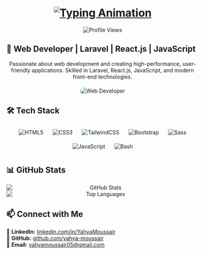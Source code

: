 <h1 align="center">
  <a href="https://git.io/typing-svg">
    <img src="https://readme-typing-svg.demolab.com?font=Fira+Code&weight=600&size=24&duration=3000&pause=1000&color=58A6FF&center=true&vCenter=true&width=500&height=50&lines=HELLO%2C+I'M+Yahya+Moussair!;WELCOME+TO+MY+GITHUB+%F0%9F%91%8B" alt="Typing Animation" />
  </a>
</h1>

<p align="center">
  <img src="https://komarev.com/ghpvc/?username=yahya-moussair&label=Profile%20Views&color=blue&style=flat" alt="Profile Views" />
</p>

## 🌟 Web Developer | Laravel | React.js | JavaScript

<p align="center">
  <div style="display: flex; flex-direction: column; align-items: center; gap: 20px; max-width: 800px; margin: 0 auto;">
    <div style="text-align: center;">
      Passionate about web development and creating high-performance, user-friendly applications. Skilled in Laravel, React.js, JavaScript, and modern front-end technologies.
    </div>
    <div style="text-align: center;">
      <img src="https://i.giphy.com/media/qgQUggAC3Pfv687qPC/giphy.webp" alt="Web Developer" style="max-width: 100%; height: auto; border-radius: 8px;"/>
    </div>
  </div>
</p>

## 🛠️ Tech Stack

<p align="center">
  <img src="https://img.icons8.com/color/96/000000/html-5.png" alt="HTML5" style="margin: 10px;"/>
  <img src="https://img.icons8.com/color/96/000000/css3.png" alt="CSS3" style="margin: 10px;"/>
  <img src="https://img.icons8.com/color/96/000000/tailwindcss.png" alt="TailwindCSS" style="margin: 10px;"/>
  <img src="https://img.icons8.com/color/96/000000/bootstrap.png" alt="Bootstrap" style="margin: 10px;"/>
  <img src="https://img.icons8.com/color/96/000000/sass.png" alt="Sass" style="margin: 10px;"/>
  <img src="https://img.icons8.com/color/96/000000/javascript.png" alt="JavaScript" style="margin: 10px;"/>
  <img src="https://img.icons8.com/color/96/000000/bash.png" alt="Bash" style="margin: 10px;"/>
</p>

## 📊 GitHub Stats

<p align="center">
  <img src="https://github-readme-stats.vercel.app/api?username=yahya-moussair&show_icons=true&theme=radical" alt="GitHub Stats" style="display: block; margin: 0 auto;"/>
  <img src="https://github-readme-stats.vercel.app/api/top-langs/?username=yahya-moussair&layout=compact&theme=radical" alt="Top Languages" style="display: block; margin: 0 auto;"/>
</p>

## 📫 Connect with Me

📌 **LinkedIn:** [linkedin.com/in/YahyaMoussair](https://linkedin.com/in/YahyaMoussair)  
📌 **GitHub:** [github.com/yahya-moussair](https://github.com/yahya-moussair)  
📌 **Email:** [yahyamoussair05@gmail.com](mailto:yahyamoussair05@gmail.com)
